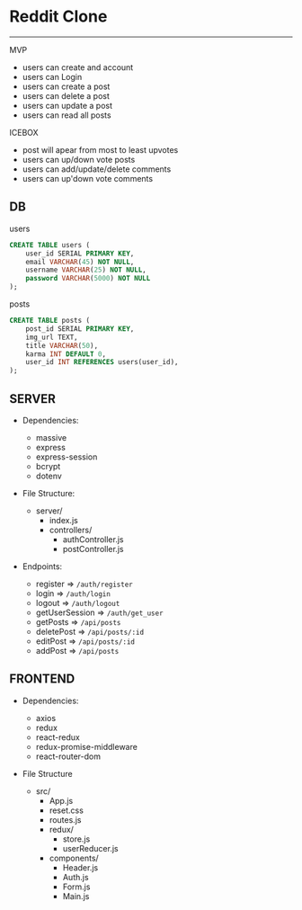 # Reddit Clone

<hr/>

MVP
- users can create and account
- users can Login
- users can create a post
- users can delete a post
- users can update a post
- users can read all posts

ICEBOX
- post will apear from most to least upvotes
- users can up/down vote posts
- users can add/update/delete comments
- users can up'down vote comments

## DB

users

```SQL
CREATE TABLE users (
    user_id SERIAL PRIMARY KEY,
    email VARCHAR(45) NOT NULL,
    username VARCHAR(25) NOT NULL,
    password VARCHAR(5000) NOT NULL
);
```

posts
```SQL
CREATE TABLE posts (
    post_id SERIAL PRIMARY KEY,
    img_url TEXT,
    title VARCHAR(50),
    karma INT DEFAULT 0,
    user_id INT REFERENCES users(user_id),
);
```

## SERVER

- Dependencies:
    - massive
    - express
    - express-session
    - bcrypt
    - dotenv

- File Structure:
    - server/
      - index.js
      - controllers/
        - authController.js
        - postController.js

- Endpoints:
    - register => `/auth/register`
    - login => `/auth/login`
    - logout => `/auth/logout`
    - getUserSession => `/auth/get_user`
    - getPosts => `/api/posts`
    - deletePost => `/api/posts/:id`
    - editPost => `/api/posts/:id`
    - addPost => `/api/posts`

## FRONTEND

- Dependencies:
    - axios
    - redux
    - react-redux
    - redux-promise-middleware
    - react-router-dom
  
- File Structure
    - src/
        - App.js
        - reset.css
        - routes.js
        - redux/
            - store.js
            - userReducer.js
        - components/
            - Header.js
            - Auth.js
            - Form.js
            - Main.js
